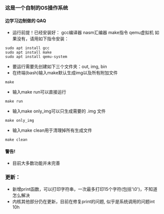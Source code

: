 ### 这是一个自制的OS操作系统
#### 边学习边制做的 QAQ
  * 运行前提！已经安装好： gcc编译器 nasm汇编器 make指令 qemu虚拟机    如果没有，请用如下指令安装：
  ```
  sudo apt install gcc
  sudo apt install make
  sudo apt install qemu-system
  ```
  * 要运行需要先创建如下三个文件夹：out, img, bin
  * 在终端(bash)输入make默认生成img以及所有附加文件
  ```
  make
  ```
  * 输入make run可以直接运行
  ```
  make run
  ```
  * 输入make only_img可以只生成需要的 .img 文件
  ```
  make only_img
  ```
  * 输入make clean用于清理掉所有生成文件
  ```
  make clean
  ```
#### 警告!
  * 目前大多数功能并未完善


### 更新：
  * 新增print函数，可以打印字符串，一次最多打印15个字符(包括'\0')，不知道怎么解决
  * 内核其他部分仍在更新，目前在修复print的问题, 似乎是系统调用的问题int 10h



